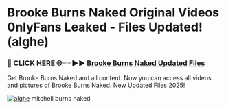 # Brooke Burns Naked Original Videos 0nlyFans Leaked - Files Updated! (alghe)

<h3>🔴 CLICK HERE 🌐==►► <a href="https://tinyurl.com/up5wt9bj" rel="nofollow">Brooke Burns Naked Updated Files</a></h3>

Get Brooke Burns Naked and all content. Now you can access all videos and pictures of Brooke Burns Naked. New Updated Files 2025!

[![alghe](https://i.imgur.com/ABiUzMV.gif)](https://tinyurl.com/up5wt9bj)
mitchell burns naked